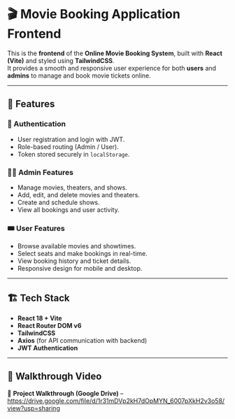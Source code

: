 # 🎬 Movie Booking Application Frontend

This is the **frontend** of the **Online Movie Booking System**, built with **React (Vite)** and styled using **TailwindCSS**.  
It provides a smooth and responsive user experience for both **users** and **admins** to manage and book movie tickets online.

---

## 🚀 Features

### 👤 Authentication
- User registration and login with JWT.
- Role-based routing (Admin / User).
- Token stored securely in `localStorage`.

### 🧑‍💼 Admin Features
- Manage movies, theaters, and shows.
- Add, edit, and delete movies and theaters.
- Create and schedule shows.
- View all bookings and user activity.

### 🎟️ User Features
- Browse available movies and showtimes.
- Select seats and make bookings in real-time.
- View booking history and ticket details.
- Responsive design for mobile and desktop.

---

## 🏗 Tech Stack

- **React 18 + Vite**  
- **React Router DOM v6**  
- **TailwindCSS**  
- **Axios** (for API communication with backend)  
- **JWT Authentication**

---

## 🎥 Walkthrough Video

🔗 **Project Walkthrough (Google Drive)** – https://drive.google.com/file/d/1r31mDVp2kH7dOpMYN_6007pXkH2v3o58/view?usp=sharing

